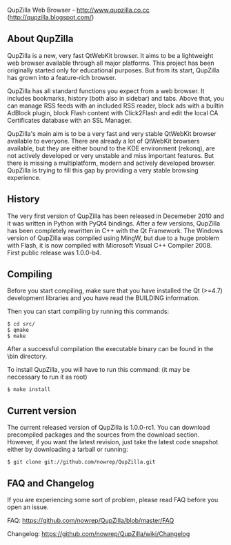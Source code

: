 QupZilla Web Browser - http://www.qupzilla.co.cc (http://qupzilla.blogspot.com/)

About QupZilla
----------------------------------------------------------------------------------------

QupZilla is a new, very fast QtWebKit browser. It aims to be a lightweight web browser
available through all major platforms. This project has been originally started only
for educational purposes. But from its start, QupZilla has grown into a feature-rich browser.

QupZilla has all standard functions you expect from a web browser. It includes bookmarks,
history (both also in sidebar) and tabs. Above that, you can manage RSS feeds with an included
RSS reader, block ads with a builtin AdBlock plugin, block Flash content with Click2Flash
and edit the local CA Certificates database with an SSL Manager.

QupZilla's main aim is to be a very fast and very stable QtWebKit browser available to everyone.
There are already a lot of QtWebKit browsers available, but they are either bound to the KDE
environment (rekonq), are not actively developed or very unstable and miss important
features. But there is missing a multiplatform, modern and actively developed browser. QupZilla 
is trying to fill this gap by providing a very stable browsing experience.

History
----------------------------------------------------------------------------------------

The very first version of QupZilla has been released in Decemeber 2010 and it was written
in Python with PyQt4 bindings. After a few versions, QupZilla has been completely rewritten
in C++ with the Qt Framework. The Windows version of QupZilla was compiled using MingW, but due to
a huge problem with Flash, it is now compiled with Microsoft Visual C++ Compiler 2008.
First public release was 1.0.0-b4.

Compiling
----------------------------------------------------------------------------------------

Before you start compiling, make sure that you have installed the Qt (>=4.7) development libraries
and you have read the BUILDING information.

Then you can start compiling by running this commands:

    $ cd src/
    $ qmake
    $ make

After a successful compilation the executable binary can be found in the \bin directory.

To install QupZilla, you will have to run this command: (it may be neccessary to run it as root)

    $ make install
    
Current version
----------------------------------------------------------------------------------------

The current released version of QupZilla is 1.0.0-rc1. You can download precompiled packages
and the sources from the download section.
However, if you want the latest revision, just take the latest code snapshot either by
downloading a tarball or running:

    $ git clone git://github.com/nowrep/QupZilla.git
    
FAQ and Changelog
----------------------------------------------------------------------------------------

If you are experiencing some sort of problem, please read FAQ before you open an issue.

FAQ:       https://github.com/nowrep/QupZilla/blob/master/FAQ

Changelog: https://github.com/nowrep/QupZilla/wiki/Changelog
